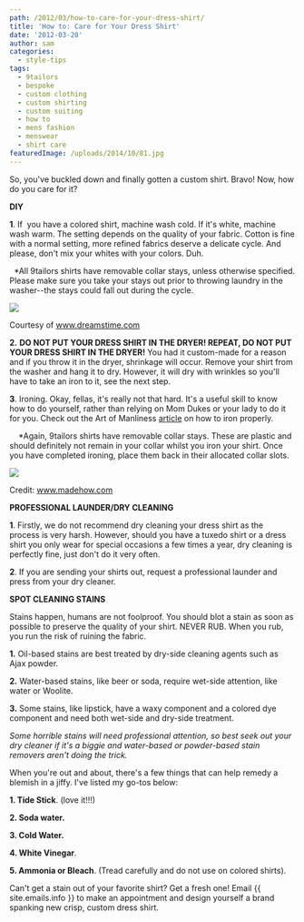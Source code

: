 ```yaml
---
path: /2012/03/how-to-care-for-your-dress-shirt/
title: 'How to: Care for Your Dress Shirt'
date: '2012-03-20'
author: sam
categories:
  - style-tips
tags:
  - 9tailors
  - bespoke
  - custom clothing
  - custom shirting
  - custom suiting
  - how to
  - mens fashion
  - menswear
  - shirt care
featuredImage: /uploads/2014/10/81.jpg
---
```

So, you've buckled down and finally gotten a custom shirt. Bravo! Now, how do you care for it?

**DIY**

**1**. If  you have a colored shirt, machine wash cold. If it's white, machine wash warm. The setting depends on the quality of your fabric. Cotton is fine with a normal setting, more refined fabrics deserve a delicate cycle. And please, don't mix your whites with your colors. Duh.

  \*All 9tailors shirts have removable collar stays, unless otherwise specified. Please make sure you take your stays out prior to throwing laundry in the washer--the stays could fall out during the cycle.

[![](http://3.bp.blogspot.com/-XHtAE28yfmk/T2TBU79WyMI/AAAAAAAAAC4/OaxvaZv4iVg/s320/washing-machine-dial-thumb5254814.jpg)](http://3.bp.blogspot.com/-XHtAE28yfmk/T2TBU79WyMI/AAAAAAAAAC4/OaxvaZv4iVg/s1600/washing-machine-dial-thumb5254814.jpg)

Courtesy of www.dreamstime.com

**2.** **DO NOT PUT YOUR DRESS SHIRT IN THE DRYER! REPEAT, DO NOT PUT YOUR DRESS SHIRT IN THE DRYER!** You had it custom-made for a reason and if you throw it in the dryer, shrinkage will occur. Remove your shirt from the washer and hang it to dry. However, it will dry with wrinkles so you'll have to take an iron to it, see the next step.

**3**. Ironing. Okay, fellas, it's really not that hard. It's a useful skill to know how to do yourself, rather than relying on Mom Dukes or your lady to do it for you. Check out the Art of Manliness [article](http://artofmanliness.com/2011/04/06/how-to-iron-shirt/) on how to iron properly.

    \*Again, 9tailors shirts have removable collar stays. These are plastic and should definitely not remain in your collar whilst you iron your shirt. Once you have completed ironing, place them back in their allocated collar slots.

[![](http://1.bp.blogspot.com/-wEQtGdHVjKI/T2S_UF_kPOI/AAAAAAAAACw/oTdqEwEWK30/s320/hpm_0000_0006_0_img0033.jpg)](http://1.bp.blogspot.com/-wEQtGdHVjKI/T2S_UF_kPOI/AAAAAAAAACw/oTdqEwEWK30/s1600/hpm_0000_0006_0_img0033.jpg)

Credit: www.madehow.com

**PROFESSIONAL LAUNDER/DRY CLEANING**

**1**. Firstly, we do not recommend dry cleaning your dress shirt as the process is very harsh. However, should you have a tuxedo shirt or a dress shirt you only wear for special occasions a few times a year, dry cleaning is perfectly fine, just don't do it very often.

**2**. If you are sending your shirts out, request a professional launder and press from your dry cleaner.

**SPOT CLEANING STAINS**

Stains happen, humans are not foolproof. You should blot a stain as soon as possible to preserve the quality of your shirt. NEVER RUB. When you rub, you run the risk of ruining the fabric.

**1.** Oil-based stains are best treated by dry-side cleaning agents such as Ajax powder.

**2.** Water-based stains, like beer or soda, require wet-side attention, like water or Woolite.

**3.** Some stains, like lipstick, have a waxy component and a colored dye component and need both wet-side and dry-side treatment.

_Some horrible stains will need professional attention, so best seek out your dry cleaner if it's a biggie and water-based or powder-based stain removers aren't doing the trick._

When you're out and about, there's a few things that can help remedy a blemish in a jiffy. I've listed my go-tos below:

**1\. Tide Stick**. (love it!!!)

**2\. Soda water.**

**3\. Cold Water.**

**4\. White Vinegar**.

**5\. Ammonia or Bleach**. (Tread carefully and do not use on colored shirts).

Can't get a stain out of your favorite shirt? Get a fresh one! Email {{ site.emails.info }} to make an appointment and design yourself a brand spanking new crisp, custom dress shirt.